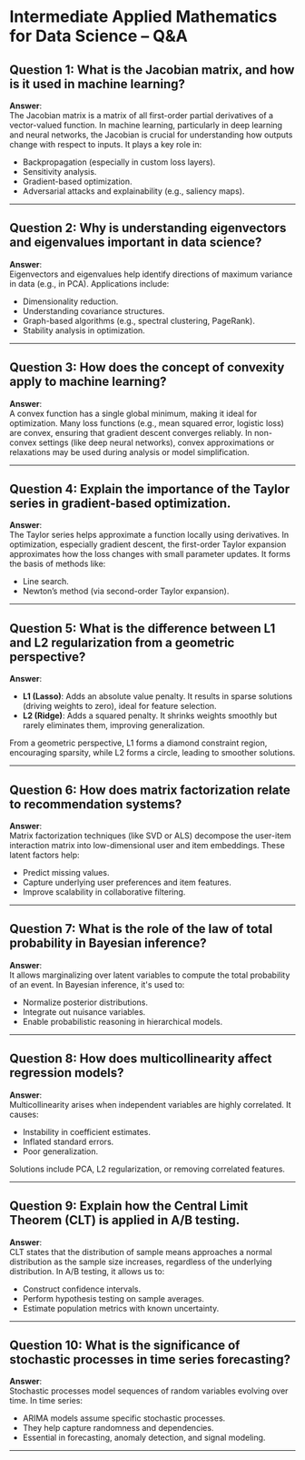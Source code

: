 # Intermediate Applied Mathematics for Data Science – Q&A

## Question 1: What is the Jacobian matrix, and how is it used in machine learning?

**Answer**:  
The Jacobian matrix is a matrix of all first-order partial derivatives of a vector-valued function. In machine learning, particularly in deep learning and neural networks, the Jacobian is crucial for understanding how outputs change with respect to inputs. It plays a key role in:

- Backpropagation (especially in custom loss layers).
- Sensitivity analysis.
- Gradient-based optimization.
- Adversarial attacks and explainability (e.g., saliency maps).

---

## Question 2: Why is understanding eigenvectors and eigenvalues important in data science?

**Answer**:  
Eigenvectors and eigenvalues help identify directions of maximum variance in data (e.g., in PCA). Applications include:

- Dimensionality reduction.
- Understanding covariance structures.
- Graph-based algorithms (e.g., spectral clustering, PageRank).
- Stability analysis in optimization.

---

## Question 3: How does the concept of convexity apply to machine learning?

**Answer**:  
A convex function has a single global minimum, making it ideal for optimization. Many loss functions (e.g., mean squared error, logistic loss) are convex, ensuring that gradient descent converges reliably. In non-convex settings (like deep neural networks), convex approximations or relaxations may be used during analysis or model simplification.

---

## Question 4: Explain the importance of the Taylor series in gradient-based optimization.

**Answer**:  
The Taylor series helps approximate a function locally using derivatives. In optimization, especially gradient descent, the first-order Taylor expansion approximates how the loss changes with small parameter updates. It forms the basis of methods like:

- Line search.
- Newton’s method (via second-order Taylor expansion).

---

## Question 5: What is the difference between L1 and L2 regularization from a geometric perspective?

**Answer**:  
- **L1 (Lasso)**: Adds an absolute value penalty. It results in sparse solutions (driving weights to zero), ideal for feature selection.
- **L2 (Ridge)**: Adds a squared penalty. It shrinks weights smoothly but rarely eliminates them, improving generalization.

From a geometric perspective, L1 forms a diamond constraint region, encouraging sparsity, while L2 forms a circle, leading to smoother solutions.

---

## Question 6: How does matrix factorization relate to recommendation systems?

**Answer**:  
Matrix factorization techniques (like SVD or ALS) decompose the user-item interaction matrix into low-dimensional user and item embeddings. These latent factors help:

- Predict missing values.
- Capture underlying user preferences and item features.
- Improve scalability in collaborative filtering.

---

## Question 7: What is the role of the law of total probability in Bayesian inference?

**Answer**:  
It allows marginalizing over latent variables to compute the total probability of an event. In Bayesian inference, it's used to:

- Normalize posterior distributions.
- Integrate out nuisance variables.
- Enable probabilistic reasoning in hierarchical models.

---

## Question 8: How does multicollinearity affect regression models?

**Answer**:  
Multicollinearity arises when independent variables are highly correlated. It causes:

- Instability in coefficient estimates.
- Inflated standard errors.
- Poor generalization.

Solutions include PCA, L2 regularization, or removing correlated features.

---

## Question 9: Explain how the Central Limit Theorem (CLT) is applied in A/B testing.

**Answer**:  
CLT states that the distribution of sample means approaches a normal distribution as the sample size increases, regardless of the underlying distribution. In A/B testing, it allows us to:

- Construct confidence intervals.
- Perform hypothesis testing on sample averages.
- Estimate population metrics with known uncertainty.

---

## Question 10: What is the significance of stochastic processes in time series forecasting?

**Answer**:  
Stochastic processes model sequences of random variables evolving over time. In time series:

- ARIMA models assume specific stochastic processes.
- They help capture randomness and dependencies.
- Essential in forecasting, anomaly detection, and signal modeling.

---
